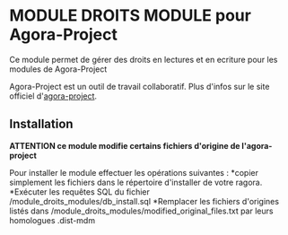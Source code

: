 MODULE DROITS MODULE pour Agora-Project
=======================================

Ce module permet de gérer des droits en lectures et en ecriture pour les modules de Agora-Project

Agora-Project est un outil de travail collaboratif. Plus d'infos sur le site officiel d'[agora-project](http://www.agora-project.net/).

Installation
------------

**ATTENTION ce module modifie certains fichiers d'origine de l'agora-project**

Pour installer le module effectuer les opérations suivantes :
*copier simplement les fichiers dans le répertoire d'installer de votre ragora.
*Exécuter les requêtes SQL du fichier /module_droits_modules/db_install.sql
*Remplacer les fichiers d'origines listés dans /module_droits_modules/modified_original_files.txt par leurs homologues .dist-mdm
